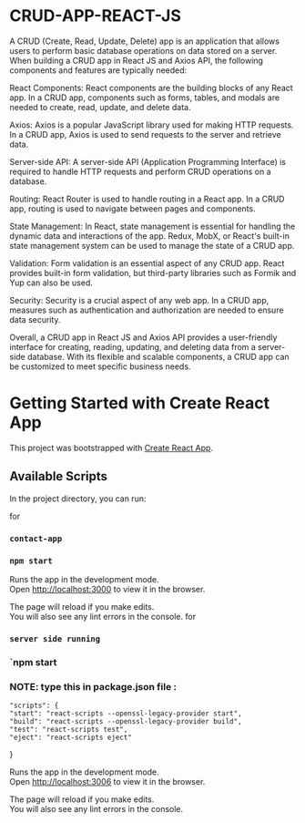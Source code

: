 # CRUD-APP-REACT-JS
 A CRUD (Create, Read, Update, Delete) app is an application that allows users to perform basic database operations on data stored on a server. When building a CRUD app in React JS and Axios API, the following components and features are typically needed:

React Components: React components are the building blocks of any React app. In a CRUD app, components such as forms, tables, and modals are needed to create, read, update, and delete data.

Axios: Axios is a popular JavaScript library used for making HTTP requests. In a CRUD app, Axios is used to send requests to the server and retrieve data.

Server-side API: A server-side API (Application Programming Interface) is required to handle HTTP requests and perform CRUD operations on a database.

Routing: React Router is used to handle routing in a React app. In a CRUD app, routing is used to navigate between pages and components.

State Management: In React, state management is essential for handling the dynamic data and interactions of the app. Redux, MobX, or React's built-in state management system can be used to manage the state of a CRUD app.

Validation: Form validation is an essential aspect of any CRUD app. React provides built-in form validation, but third-party libraries such as Formik and Yup can also be used.

Security: Security is a crucial aspect of any web app. In a CRUD app, measures such as authentication and authorization are needed to ensure data security.

Overall, a CRUD app in React JS and Axios API provides a user-friendly interface for creating, reading, updating, and deleting data from a server-side database. With its flexible and scalable components, a CRUD app can be customized to meet specific business needs.

# Getting Started with Create React App

This project was bootstrapped with [Create React App](https://github.com/facebook/create-react-app).

## Available Scripts

In the project directory, you can run:

for
### `contact-app`
### `npm start`

Runs the app in the development mode.\
Open [http://localhost:3000](http://localhost:3000) to view it in the browser.

The page will reload if you make edits.\
You will also see any lint errors in the console.
for
### `server side running`
### `npm start

### NOTE: type this in package.json file :

    "scripts": {
    "start": "react-scripts --openssl-legacy-provider start",
    "build": "react-scripts --openssl-legacy-provider build",
    "test": "react-scripts test",
    "eject": "react-scripts eject"
}

Runs the app in the development mode.\
Open [http://localhost:3006](http://localhost:3006) to view it in the browser.

The page will reload if you make edits.\
You will also see any lint errors in the console.



